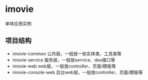 # imovie
单体应用实例

## 项目结构
* imovie-common 公共层，一般放一些实体类、工具类等
* imovie-service 服务层，一般放service、dao接口等
* imovie-web web层，一般放controller、页面/模板等
* imovie-console-web 后台web层，一般放controller、页面/模板等
